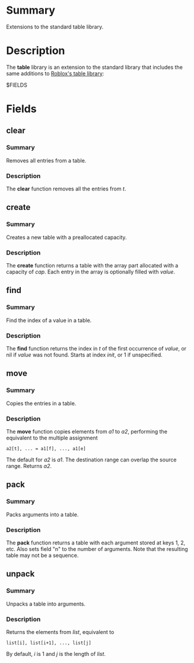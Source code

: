 # Summary
Extensions to the standard table library.

# Description
The **table** library is an extension to the standard library that includes the
same additions to [Roblox's table
library](https://developer.roblox.com/en-us/api-reference/lua-docs/table):

$FIELDS

# Fields
## clear
### Summary
Removes all entries from a table.

### Description
The **clear** function removes all the entries from *t*.

## create
### Summary
Creates a new table with a preallocated capacity.

### Description
The **create** function returns a table with the array part allocated with a
capacity of *cap*. Each entry in the array is optionally filled with *value*.

## find
### Summary
Find the index of a value in a table.

### Description
The **find** function returns the index in *t* of the first occurrence of
*value*, or nil if *value* was not found. Starts at index *init*, or 1 if
unspecified.

## move
### Summary
Copies the entries in a table.

### Description
The **move** function copies elements from *a1* to *a2*, performing the
equivalent to the multiple assignment

	a2[t], ... = a1[f], ..., a1[e]

The default for *a2* is *a1*. The destination range can overlap the source
range. Returns *a2*.

## pack
### Summary
Packs arguments into a table.

### Description
The **pack** function returns a table with each argument stored at keys 1, 2,
etc. Also sets field "n" to the number of arguments. Note that the resulting
table may not be a sequence.

## unpack
### Summary
Unpacks a table into arguments.

### Description
Returns the elements from *list*, equivalent to

	list[i], list[i+1], ..., list[j]

By default, *i* is 1 and *j* is the length of *list*.
